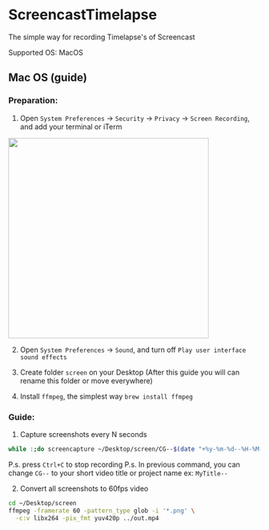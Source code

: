 # ScreencastTimelapse
The simple way for recording Timelapse's of Screencast

Supported OS: MacOS


## Mac OS (guide)

### Preparation:

1. Open `System Preferences` -> `Security` -> `Privacy` -> `Screen Recording`, and add your terminal or iTerm
<img width="400px" src="https://user-images.githubusercontent.com/11452353/211177111-75430f72-722b-4aa0-b496-9e545268e05d.png" />

2. Open `System Preferences` -> `Sound`, and turn off `Play user interface sound effects`

3. Create folder `screen` on your Desktop (After this guide you will can rename this folder or move everywhere)

4. Install `ffmpeg`, the simplest way `brew install ffmpeg`

### Guide:
1. Capture screenshots every N seconds
```bash
while :;do screencapture ~/Desktop/screen/CG--$(date "+%y-%m-%d--%H-%M-%S").png;sleep 10;done
```
P.s. press `Ctrl+C` to stop recording
P.s. In previous command, you can change `CG--` to your short video title or project name ex: `MyTitle--`

2. Convert all screenshots to 60fps video
```bash
cd ~/Desktop/screen
ffmpeg -framerate 60 -pattern_type glob -i '*.png' \
  -c:v libx264 -pix_fmt yuv420p ../out.mp4
```
